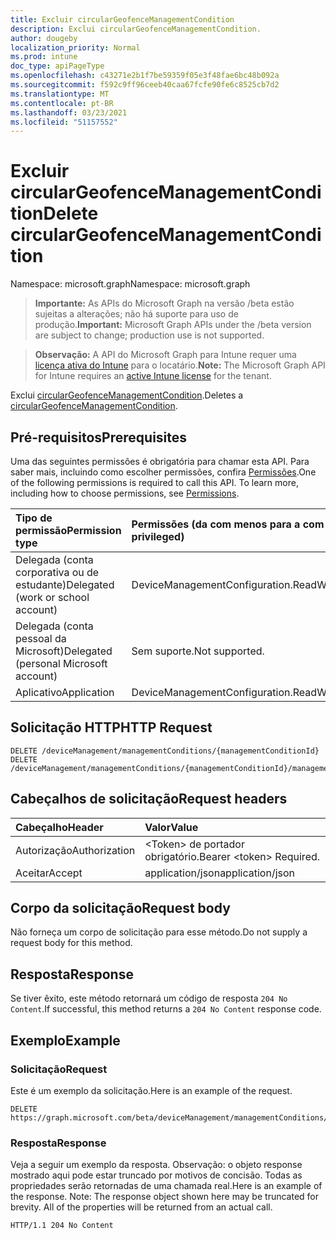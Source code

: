 ```yaml
---
title: Excluir circularGeofenceManagementCondition
description: Exclui circularGeofenceManagementCondition.
author: dougeby
localization_priority: Normal
ms.prod: intune
doc_type: apiPageType
ms.openlocfilehash: c43271e2b1f7be59359f05e3f48fae6bc48b092a
ms.sourcegitcommit: f592c9ff96ceeb40caa67fcfe90fe6c8525cb7d2
ms.translationtype: MT
ms.contentlocale: pt-BR
ms.lasthandoff: 03/23/2021
ms.locfileid: "51157552"
---
```

# <a name="delete-circulargeofencemanagementcondition"></a><span data-ttu-id="3c3c7-103">Excluir circularGeofenceManagementCondition</span><span class="sxs-lookup"><span data-stu-id="3c3c7-103">Delete circularGeofenceManagementCondition</span></span>

<span data-ttu-id="3c3c7-104">Namespace: microsoft.graph</span><span class="sxs-lookup"><span data-stu-id="3c3c7-104">Namespace: microsoft.graph</span></span>

> <span data-ttu-id="3c3c7-105">**Importante:** As APIs do Microsoft Graph na versão /beta estão sujeitas a alterações; não há suporte para uso de produção.</span><span class="sxs-lookup"><span data-stu-id="3c3c7-105">**Important:** Microsoft Graph APIs under the /beta version are subject to change; production use is not supported.</span></span>

> <span data-ttu-id="3c3c7-106">**Observação:** A API do Microsoft Graph para Intune requer uma [licença ativa do Intune](https://go.microsoft.com/fwlink/?linkid=839381) para o locatário.</span><span class="sxs-lookup"><span data-stu-id="3c3c7-106">**Note:** The Microsoft Graph API for Intune requires an [active Intune license](https://go.microsoft.com/fwlink/?linkid=839381) for the tenant.</span></span>

<span data-ttu-id="3c3c7-107">Exclui [circularGeofenceManagementCondition](../resources/intune-fencing-circulargeofencemanagementcondition.md).</span><span class="sxs-lookup"><span data-stu-id="3c3c7-107">Deletes a [circularGeofenceManagementCondition](../resources/intune-fencing-circulargeofencemanagementcondition.md).</span></span>

## <a name="prerequisites"></a><span data-ttu-id="3c3c7-108">Pré-requisitos</span><span class="sxs-lookup"><span data-stu-id="3c3c7-108">Prerequisites</span></span>
<span data-ttu-id="3c3c7-p101">Uma das seguintes permissões é obrigatória para chamar esta API. Para saber mais, incluindo como escolher permissões, confira [Permissões](/graph/permissions-reference).</span><span class="sxs-lookup"><span data-stu-id="3c3c7-p101">One of the following permissions is required to call this API. To learn more, including how to choose permissions, see [Permissions](/graph/permissions-reference).</span></span>

|<span data-ttu-id="3c3c7-111">Tipo de permissão</span><span class="sxs-lookup"><span data-stu-id="3c3c7-111">Permission type</span></span>|<span data-ttu-id="3c3c7-112">Permissões (da com menos para a com mais privilégios)</span><span class="sxs-lookup"><span data-stu-id="3c3c7-112">Permissions (from least to most privileged)</span></span>|
|:---|:---|
|<span data-ttu-id="3c3c7-113">Delegada (conta corporativa ou de estudante)</span><span class="sxs-lookup"><span data-stu-id="3c3c7-113">Delegated (work or school account)</span></span>|<span data-ttu-id="3c3c7-114">DeviceManagementConfiguration.ReadWrite.All</span><span class="sxs-lookup"><span data-stu-id="3c3c7-114">DeviceManagementConfiguration.ReadWrite.All</span></span>|
|<span data-ttu-id="3c3c7-115">Delegada (conta pessoal da Microsoft)</span><span class="sxs-lookup"><span data-stu-id="3c3c7-115">Delegated (personal Microsoft account)</span></span>|<span data-ttu-id="3c3c7-116">Sem suporte.</span><span class="sxs-lookup"><span data-stu-id="3c3c7-116">Not supported.</span></span>|
|<span data-ttu-id="3c3c7-117">Aplicativo</span><span class="sxs-lookup"><span data-stu-id="3c3c7-117">Application</span></span>|<span data-ttu-id="3c3c7-118">DeviceManagementConfiguration.ReadWrite.All</span><span class="sxs-lookup"><span data-stu-id="3c3c7-118">DeviceManagementConfiguration.ReadWrite.All</span></span>|

## <a name="http-request"></a><span data-ttu-id="3c3c7-119">Solicitação HTTP</span><span class="sxs-lookup"><span data-stu-id="3c3c7-119">HTTP Request</span></span>
<!-- {
  "blockType": "ignored"
}
-->
``` http
DELETE /deviceManagement/managementConditions/{managementConditionId}
DELETE /deviceManagement/managementConditions/{managementConditionId}/managementConditionStatements/{managementConditionStatementId}/managementConditions/{managementConditionId}
```

## <a name="request-headers"></a><span data-ttu-id="3c3c7-120">Cabeçalhos de solicitação</span><span class="sxs-lookup"><span data-stu-id="3c3c7-120">Request headers</span></span>
|<span data-ttu-id="3c3c7-121">Cabeçalho</span><span class="sxs-lookup"><span data-stu-id="3c3c7-121">Header</span></span>|<span data-ttu-id="3c3c7-122">Valor</span><span class="sxs-lookup"><span data-stu-id="3c3c7-122">Value</span></span>|
|:---|:---|
|<span data-ttu-id="3c3c7-123">Autorização</span><span class="sxs-lookup"><span data-stu-id="3c3c7-123">Authorization</span></span>|<span data-ttu-id="3c3c7-124">&lt;Token&gt; de portador obrigatório.</span><span class="sxs-lookup"><span data-stu-id="3c3c7-124">Bearer &lt;token&gt; Required.</span></span>|
|<span data-ttu-id="3c3c7-125">Aceitar</span><span class="sxs-lookup"><span data-stu-id="3c3c7-125">Accept</span></span>|<span data-ttu-id="3c3c7-126">application/json</span><span class="sxs-lookup"><span data-stu-id="3c3c7-126">application/json</span></span>|

## <a name="request-body"></a><span data-ttu-id="3c3c7-127">Corpo da solicitação</span><span class="sxs-lookup"><span data-stu-id="3c3c7-127">Request body</span></span>
<span data-ttu-id="3c3c7-128">Não forneça um corpo de solicitação para esse método.</span><span class="sxs-lookup"><span data-stu-id="3c3c7-128">Do not supply a request body for this method.</span></span>

## <a name="response"></a><span data-ttu-id="3c3c7-129">Resposta</span><span class="sxs-lookup"><span data-stu-id="3c3c7-129">Response</span></span>
<span data-ttu-id="3c3c7-130">Se tiver êxito, este método retornará um código de resposta `204 No Content`.</span><span class="sxs-lookup"><span data-stu-id="3c3c7-130">If successful, this method returns a `204 No Content` response code.</span></span>

## <a name="example"></a><span data-ttu-id="3c3c7-131">Exemplo</span><span class="sxs-lookup"><span data-stu-id="3c3c7-131">Example</span></span>

### <a name="request"></a><span data-ttu-id="3c3c7-132">Solicitação</span><span class="sxs-lookup"><span data-stu-id="3c3c7-132">Request</span></span>
<span data-ttu-id="3c3c7-133">Este é um exemplo da solicitação.</span><span class="sxs-lookup"><span data-stu-id="3c3c7-133">Here is an example of the request.</span></span>
``` http
DELETE https://graph.microsoft.com/beta/deviceManagement/managementConditions/{managementConditionId}
```

### <a name="response"></a><span data-ttu-id="3c3c7-134">Resposta</span><span class="sxs-lookup"><span data-stu-id="3c3c7-134">Response</span></span>
<span data-ttu-id="3c3c7-p102">Veja a seguir um exemplo da resposta. Observação: o objeto response mostrado aqui pode estar truncado por motivos de concisão. Todas as propriedades serão retornadas de uma chamada real.</span><span class="sxs-lookup"><span data-stu-id="3c3c7-p102">Here is an example of the response. Note: The response object shown here may be truncated for brevity. All of the properties will be returned from an actual call.</span></span>
``` http
HTTP/1.1 204 No Content
```




